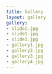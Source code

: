 ```yaml
---
title: Gallery
layout: gallery
gallery:
- slide2.jpg
- slide1.jpg
- slide3.jpg
- gallery1.jpg
- gallery2.jpg
- gallery3.jpg
- gallery4.jpg
---
```


